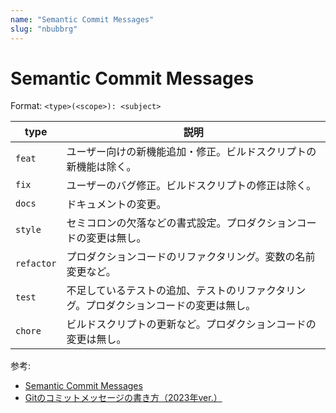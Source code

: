 ```yaml
---
name: "Semantic Commit Messages"
slug: "nbubbrg"
---
```


# Semantic Commit Messages

Format: `<type>(<scope>): <subject>`

| type       | 説明                                                                                   |
| ---------- | -------------------------------------------------------------------------------------- |
| `feat`     | ユーザー向けの新機能追加・修正。ビルドスクリプトの新機能は除く。                       |
| `fix`      | ユーザーのバグ修正。ビルドスクリプトの修正は除く。                                     |
| `docs`     | ドキュメントの変更。                                                                   |
| `style`    | セミコロンの欠落などの書式設定。プロダクションコードの変更は無し。                     |
| `refactor` | プロダクションコードのリファクタリング。変数の名前変更など。                           |
| `test`     | 不足しているテストの追加、テストのリファクタリング。プロダクションコードの変更は無し。 |
| `chore`    | ビルドスクリプトの更新など。プロダクションコードの変更は無し。                         |

参考:
- [Semantic Commit Messages](https://gist.github.com/joshbuchea/6f47e86d2510bce28f8e7f42ae84c716)
- [Gitのコミットメッセージの書き方（2023年ver.）](https://zenn.dev/itosho/articles/git-commit-message-2023)
